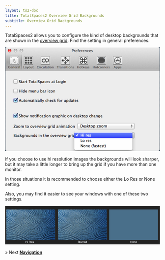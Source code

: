 ```yaml
---
layout: ts2-doc
title: TotalSpaces2 Overview Grid Backgrounds
subtitle: Overview Grid Backgrounds
---
```

TotalSpaces2 allows you to configure the kind of desktop backgrounds that are shown in the [overview grid](/overview2). Find the setting in general preferences.

<img src="/images/background-preferences-ts2.png">

If you choose to use hi resolution images the backgrounds will look sharper, but it may take a little longer to bring up the grid if you have more than one monitor.

In those situations it is recommended to choose either the Lo Res or None setting.

Also, you may find it easier to see your windows with one of these two settings.

<img src="/images/background-settings-example.png">

&raquo; Next [**Navigation**](/navigation2)